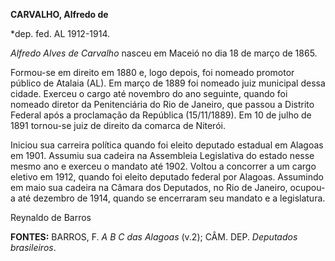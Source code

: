 **CARVALHO, Alfredo de**

\*dep. fed. AL 1912-1914.

*Alfredo Alves de Carvalho* nasceu em Maceió no dia 18 de março de 1865.

Formou-se em direito em 1880 e, logo depois, foi nomeado promotor
público de Atalaia (AL). Em março de 1889 foi nomeado juiz municipal
dessa cidade. Exerceu o cargo até novembro do ano seguinte, quando foi
nomeado diretor da Penitenciária do Rio de Janeiro, que passou a
Distrito Federal após a proclamação da República (15/11/1889). Em 10 de
julho de 1891 tornou-se juiz de direito da comarca de Niterói.

Iniciou sua carreira política quando foi eleito deputado estadual em
Alagoas em 1901. Assumiu sua cadeira na Assembleia Legislativa do estado
nesse mesmo ano e exerceu o mandato até 1902. Voltou a concorrer a um
cargo eletivo em 1912, quando foi eleito deputado federal por Alagoas.
Assumindo em maio sua cadeira na Câmara dos Deputados, no Rio de
Janeiro, ocupou-a até dezembro de 1914, quando se encerraram seu mandato
e a legislatura.

Reynaldo de Barros

**FONTES:** BARROS, F. *A B C das Alagoas* (v.2); CÂM. DEP. *Deputados
brasileiros*.
